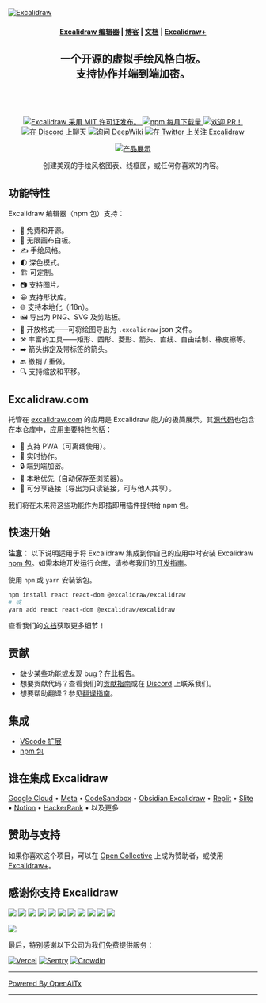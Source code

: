 <a href="https://excalidraw.com/" target="_blank" rel="noopener">
  <picture>
    <source media="(prefers-color-scheme: dark)" alt="Excalidraw" srcset="https://excalidraw.nyc3.cdn.digitaloceanspaces.com/github/excalidraw_github_cover_2_dark.png" />
    <img alt="Excalidraw" src="https://excalidraw.nyc3.cdn.digitaloceanspaces.com/github/excalidraw_github_cover_2.png" />
  </picture>
</a>

<h4 align="center">
  <a href="https://excalidraw.com">Excalidraw 编辑器</a> |
  <a href="https://plus.excalidraw.com/blog">博客</a> |
  <a href="https://docs.excalidraw.com">文档</a> |
  <a href="https://plus.excalidraw.com">Excalidraw+</a>
</h4>

<div align="center">
  <h2>
    一个开源的虚拟手绘风格白板。<br />
    支持协作并端到端加密。<br />
  <br />
  </h2>
</div>

<br />
<p align="center">
  <a href="https://github.com/excalidraw/excalidraw/blob/master/LICENSE">
    <img alt="Excalidraw 采用 MIT 许可证发布。" src="https://img.shields.io/badge/license-MIT-blue.svg"  />
  </a>
  <a href="https://www.npmjs.com/package/@excalidraw/excalidraw">
    <img alt="npm 每月下载量" src="https://img.shields.io/npm/dm/@excalidraw/excalidraw"  />
  </a>
  <a href="https://docs.excalidraw.com/docs/introduction/contributing">
    <img alt="欢迎 PR！" src="https://img.shields.io/badge/PRs-welcome-brightgreen.svg?style=flat"  />
  </a>
  <a href="https://discord.gg/UexuTaE">
    <img alt="在 Discord 上聊天" src="https://img.shields.io/discord/723672430744174682?color=738ad6&label=Chat%20on%20Discord&logo=discord&logoColor=ffffff&widge=false"/>
  </a>
  <a href="https://deepwiki.com/excalidraw/excalidraw">
    <img alt="询问 DeepWiki" src="https://deepwiki.com/badge.svg" />
  </a>
  <a href="https://twitter.com/excalidraw">
    <img alt="在 Twitter 上关注 Excalidraw" src="https://img.shields.io/twitter/follow/excalidraw.svg?label=follow+@excalidraw&style=social&logo=twitter"/>
  </a>
</p>

<div align="center">
  <figure>
    <a href="https://excalidraw.com" target="_blank" rel="noopener">
      <img src="https://excalidraw.nyc3.cdn.digitaloceanspaces.com/github%2Fproduct_showcase.png" alt="产品展示" />
    </a>
    <figcaption>
      <p align="center">
        创建美观的手绘风格图表、线框图，或任何你喜欢的内容。
      </p>
    </figcaption>
  </figure>
</div>

## 功能特性

Excalidraw 编辑器（npm 包）支持：

- 💯&nbsp;免费和开源。
- 🎨&nbsp;无限画布白板。
- ✍️&nbsp;手绘风格。
- 🌓&nbsp;深色模式。
- 🏗️&nbsp;可定制。
- 📷&nbsp;支持图片。
- 😀&nbsp;支持形状库。
- 🌐&nbsp;支持本地化（i18n）。
- 🖼️&nbsp;导出为 PNG、SVG 及剪贴板。
- 💾&nbsp;开放格式——可将绘图导出为 `.excalidraw` json 文件。
- ⚒️&nbsp;丰富的工具——矩形、圆形、菱形、箭头、直线、自由绘制、橡皮擦等。
- ➡️&nbsp;箭头绑定及带标签的箭头。
- 🔙&nbsp;撤销 / 重做。
- 🔍&nbsp;支持缩放和平移。

## Excalidraw.com

托管在 [excalidraw.com](https://excalidraw.com) 的应用是 Excalidraw 能力的极简展示。其[源代码](https://github.com/excalidraw/excalidraw/tree/master/excalidraw-app)也包含在本仓库中，应用主要特性包括：

- 📡&nbsp;支持 PWA（可离线使用）。
- 🤼&nbsp;实时协作。
- 🔒&nbsp;端到端加密。
- 💾&nbsp;本地优先（自动保存至浏览器）。
- 🔗&nbsp;可分享链接（导出为只读链接，可与他人共享）。

我们将在未来将这些功能作为即插即用插件提供给 npm 包。

## 快速开始

**注意：** 以下说明适用于将 Excalidraw 集成到你自己的应用中时安装 Excalidraw [npm 包](https://www.npmjs.com/package/@excalidraw/excalidraw)。如需本地开发运行仓库，请参考我们的[开发指南](https://docs.excalidraw.com/docs/introduction/development)。

使用 `npm` 或 `yarn` 安装该包。

```bash
npm install react react-dom @excalidraw/excalidraw
# 或
yarn add react react-dom @excalidraw/excalidraw
```

查看我们的[文档](https://docs.excalidraw.com/docs/@excalidraw/excalidraw/installation)获取更多细节！

## 贡献

- 缺少某些功能或发现 bug？[在此报告](https://github.com/excalidraw/excalidraw/issues)。
- 想要贡献代码？查看我们的[贡献指南](https://docs.excalidraw.com/docs/introduction/contributing)或在 [Discord](https://discord.gg/UexuTaE) 上联系我们。
- 想要帮助翻译？参见[翻译指南](https://docs.excalidraw.com/docs/introduction/contributing#translating)。

## 集成

- [VScode 扩展](https://marketplace.visualstudio.com/items?itemName=pomdtr.excalidraw-editor)
- [npm 包](https://www.npmjs.com/package/@excalidraw/excalidraw)

## 谁在集成 Excalidraw

[Google Cloud](https://googlecloudcheatsheet.withgoogle.com/architecture) • [Meta](https://meta.com/) • [CodeSandbox](https://codesandbox.io/) • [Obsidian Excalidraw](https://github.com/zsviczian/obsidian-excalidraw-plugin) • [Replit](https://replit.com/) • [Slite](https://slite.com/) • [Notion](https://notion.so/) • [HackerRank](https://www.hackerrank.com/) • 以及更多

## 赞助与支持

如果你喜欢这个项目，可以在 [Open Collective](https://opencollective.com/excalidraw) 上成为赞助者，或使用 [Excalidraw+](https://plus.excalidraw.com/)。

## 感谢你支持 Excalidraw

[<img src="https://opencollective.com/excalidraw/tiers/sponsors/0/avatar.svg?avatarHeight=120"/>](https://opencollective.com/excalidraw/tiers/sponsors/0/website) [<img src="https://opencollective.com/excalidraw/tiers/sponsors/1/avatar.svg?avatarHeight=120"/>](https://opencollective.com/excalidraw/tiers/sponsors/1/website) [<img src="https://opencollective.com/excalidraw/tiers/sponsors/2/avatar.svg?avatarHeight=120"/>](https://opencollective.com/excalidraw/tiers/sponsors/2/website) [<img src="https://opencollective.com/excalidraw/tiers/sponsors/3/avatar.svg?avatarHeight=120"/>](https://opencollective.com/excalidraw/tiers/sponsors/3/website) [<img src="https://opencollective.com/excalidraw/tiers/sponsors/4/avatar.svg?avatarHeight=120"/>](https://opencollective.com/excalidraw/tiers/sponsors/4/website) [<img src="https://opencollective.com/excalidraw/tiers/sponsors/5/avatar.svg?avatarHeight=120"/>](https://opencollective.com/excalidraw/tiers/sponsors/5/website) [<img src="https://opencollective.com/excalidraw/tiers/sponsors/6/avatar.svg?avatarHeight=120"/>](https://opencollective.com/excalidraw/tiers/sponsors/6/website) [<img src="https://opencollective.com/excalidraw/tiers/sponsors/7/avatar.svg?avatarHeight=120"/>](https://opencollective.com/excalidraw/tiers/sponsors/7/website) [<img src="https://opencollective.com/excalidraw/tiers/sponsors/8/avatar.svg?avatarHeight=120"/>](https://opencollective.com/excalidraw/tiers/sponsors/8/website) [<img src="https://opencollective.com/excalidraw/tiers/sponsors/9/avatar.svg?avatarHeight=120"/>](https://opencollective.com/excalidraw/tiers/sponsors/9/website) [<img src="https://opencollective.com/excalidraw/tiers/sponsors/10/avatar.svg?avatarHeight=120"/>](https://opencollective.com/excalidraw/tiers/sponsors/10/website)

<a href="https://opencollective.com/excalidraw#category-CONTRIBUTE" target="_blank"><img src="https://opencollective.com/excalidraw/tiers/backers.svg?avatarHeight=32"/></a>

最后，特别感谢以下公司为我们免费提供服务：

[![Vercel](./.github/assets/vercel.svg)](https://vercel.com) [![Sentry](./.github/assets/sentry.svg)](https://sentry.io) [![Crowdin](./.github/assets/crowdin.svg)](https://crowdin.com)


---

[Powered By OpenAiTx](https://github.com/OpenAiTx/OpenAiTx)

---